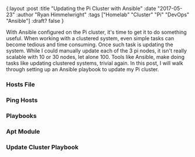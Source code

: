 {:layout :post
:title  "Updating the Pi Cluster with Ansible"
:date "2017-05-23"
:author "Ryan Himmelwright"
:tags ["Homelab" "Cluster" "Pi" "DevOps" "Ansible"]
:draft? false
}

With Ansible configured on the Pi cluster, it's time to get it to do something useful. When working with a clustered system, even simple tasks can become tedious and time consuming. Once such task is updating the system. While I could manually update each of the 3 pi nodes, it isn't really scalable with 10 or 30 nodes, let alone 100. Tools like Ansible, make doing tasks like updating clustered systems, trivial again. In this post, I will walk through setting up an Ansible playbook to update my Pi cluster.

<!-- more -->

### Hosts File

### Ping Hosts

### Playbooks

### Apt Module

### Update Cluster Playbook
